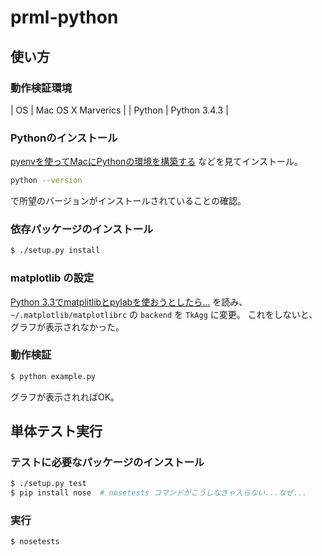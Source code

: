 # prml-python

## 使い方

### 動作検証環境

| OS     | Mac OS X Marverics |
| Python | Python 3.4.3       |


### Pythonのインストール

[pyenvを使ってMacにPythonの環境を構築する](http://qiita.com/1000ch/items/93841f76ea52551b6a97) などを見てインストール。

```bash
python --version
```

で所望のバージョンがインストールされていることの確認。

### 依存パッケージのインストール

```bash
$ ./setup.py install
```

### matplotlib の設定

[Python 3.3でmatplitlibとpylabを使おうとしたら...](http://qiita.com/katryo/items/918667f28301fdec89ba) を読み、 `~/.matplotlib/matplotlibrc` の `backend` を `TkAgg` に変更。
これをしないと、グラフが表示されなかった。

### 動作検証

```bash
$ python example.py
```

グラフが表示されればOK。


## 単体テスト実行

### テストに必要なパッケージのインストール

```bash
$ ./setup.py test
$ pip install nose  # nosetests コマンドがこうしなきゃ入らない...なぜ...
```

### 実行

```bash
$ nosetests
```
